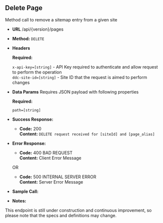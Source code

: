 **Delete Page**
----
Method call to remove a sitemap entry from a given site

* **URL**
/api/{version}/pages

* **Method:**
  `DELETE`
  
*  **Headers**

   **Required:**
 
   `x-api-key=[string]` - API Key required to authenticate and allow request to perform the operation </br>
   `ddc-site-id=[string]` - Site ID that the request is aimed to perform changes
  
* **Data Params** Requires JSON payload with following properties 
  
  **Required:**
 
   `path=[string]`

* **Success Response:**

  * **Code:** 200 <br />
    **Content:** `DELETE request received for [siteId] and [page_alias]`
 
* **Error Response:**

  * **Code:** 400 BAD REQUEST <br />
    **Content:** Client Error Message

  OR

  * **Code:** 500 INTERNAL SERVER ERROR <br />
    **Content:** Server Error Message

* **Sample Call:**

* **Notes:**

 This endpoint is still under construction and continuous improvement, so please note that the specs and definitions may change.
